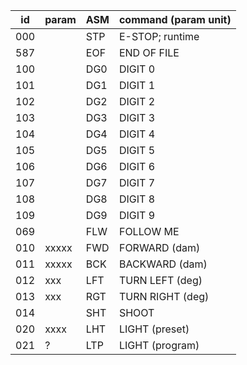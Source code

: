 id | param | ASM | command (param unit)
---|---|---|---
000 | | STP | E-STOP; runtime
587 | | EOF | END OF FILE
100 | | DG0 | DIGIT 0
101 | | DG1 | DIGIT 1
102 | | DG2 | DIGIT 2
103 | | DG3 | DIGIT 3
104 | | DG4 | DIGIT 4
105 | | DG5 | DIGIT 5
106 | | DG6 | DIGIT 6
107 | | DG7 | DIGIT 7
108 | | DG8 | DIGIT 8
109 | | DG9 | DIGIT 9
069 | | FLW | FOLLOW ME
010 | xxxxx | FWD | FORWARD (dam)
011 | xxxxx | BCK | BACKWARD (dam)
012 | xxx | LFT | TURN LEFT (deg)
013 | xxx | RGT | TURN RIGHT (deg)
014 | | SHT | SHOOT
020 | xxxx | LHT | LIGHT (preset)
021 | ? | LTP | LIGHT (program)